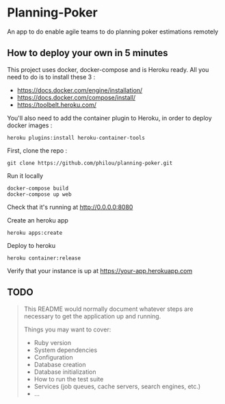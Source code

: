 # Planning-Poker

An app to do enable agile teams to do planning poker estimations remotely

## How to deploy your own in 5 minutes

This project uses docker, docker-compose and is Heroku ready. All you need to do is to install these 3 :

* https://docs.docker.com/engine/installation/
* https://docs.docker.com/compose/install/
* https://toolbelt.heroku.com/

You'll also need to add the container plugin to Heroku, in order to deploy docker images :
```
heroku plugins:install heroku-container-tools
```

First, clone the repo :
```
git clone https://github.com/philou/planning-poker.git
```

Run it locally
```
docker-compose build
docker-compose up web
```
Check that it's running at http://0.0.0.0:8080

Create an heroku app
```
heroku apps:create
```

Deploy to heroku
```
heroku container:release
```

Verify that your instance is up at https://your-app.herokuapp.com

## TODO
> This README would normally document whatever steps are necessary to get the
> application up and running.
>
> Things you may want to cover:
>
> * Ruby version
> * System dependencies
> * Configuration
> * Database creation
> * Database initialization
> * How to run the test suite
> * Services (job queues, cache servers, search engines, etc.)
> * ...

